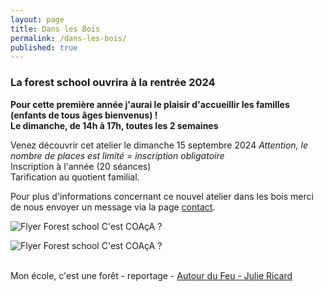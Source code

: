 ```yaml
---
layout: page
title: Dans les Bois
permalink: /dans-les-bois/
published: true
---
```


### La forest school ouvrira à la rentrée 2024

**Pour cette première année j'aurai le plaisir d'accueillir les familles (enfants de tous âges bienvenus) !<br>
Le dimanche, de 14h à 17h, toutes les 2 semaines**

  
Venez découvrir cet atelier le dimanche 15 septembre 2024 *Attention, le nombre de places est limité = inscription obligatoire*<br>
Inscription à l'année (20 séances)<br>
Tarification au quotient familial.


<!-- 
Selon la demande nous pourrons accueillir des écoles, des crèches ou des assistantes maternelles en semaine, sur les périodes scolaires
mais aussi des familles sur les périodes de vacances ou les week-ends.
-->
Pour plus d'informations concernant ce nouvel atelier dans les bois merci de nous envoyer un message via la page [contact](https://cest-coaca.fr/contact/).
 
<img class="fit-picture" src="../../../assets/img/flyer diffusion août 2024 page1.jpg"
     alt="Flyer Forest school C'est COAçA ?">

<img class="fit-picture" src="../../../assets/img/flyer diffusion août 2024 page2.jpg"
     alt="Flyer Forest school C'est COAçA ?">


<br>
Mon école, c'est une forêt - reportage
- <a href="https://www.facebook.com/konbininews/videos/264734061468880/"> Autour du Feu - Julie Ricard</a>



<!-- This is the base Jekyll theme. You can find out more info about customizing your Jekyll theme, as well as basic Jekyll usage documentation at [jekyllrb.com](https://jekyllrb.com/)

You can find the source code for Minima at GitHub:
[jekyll][jekyll-organization] /
[minima](https://github.com/jekyll/minima)

You can find the source code for Jekyll at GitHub:
[jekyll][jekyll-organization] /
[jekyll](https://github.com/jekyll/jekyll)


[jekyll-organization]: https://github.com/jekyll 
-->

